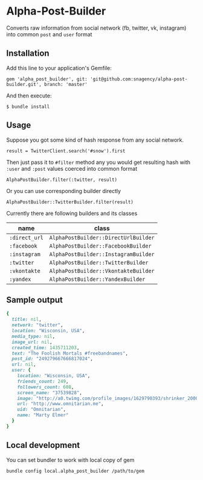 # Alpha-Post-Builder

Converts raw information from social network (fb, twitter, vk, instagram) into common `post` and `user` format

## Installation

Add this line to your application's Gemfile:

    gem 'alpha_post_builder', git: 'git@github.com:snagency/alpha-post-builder.git', branch: 'master'

And then execute:

    $ bundle install

## Usage

Suppose you got some kind of hash response from any social network.

    result = TwitterClient.search('#snow').first

Then just pass it to `#filter` method any you would get resulting hash with `:user` and `:post` values coerced into common format

    AlphaPostBuilder.filter(:twitter, result)

Or you can use corresponding builder directly

    AlphaPostBuilder::TwitterBuilder.filter(result)

Currently there are following builders and its classes

|name         |class                                |
|-------------|-------------------------------------|
|`:direct_url` |`AlphaPostBuilder::DirectUrlBuilder` |
|`:facebook`   |`AlphaPostBuilder::FacebookBuilder`  |
|`:instagram`  |`AlphaPostBuilder::InstagramBuilder` |
|`:twitter`    |`AlphaPostBuilder::TwitterBuilder`   |
|`:vkontakte`  |`AlphaPostBuilder::VkontakteBuilder` |
|`:yandex`     |`AlphaPostBuilder::YandexBuilder`    |

## Sample output

```ruby
{
  title: nil,
  network: "twitter",
  location: "Wisconsin, USA",
  media_type: nil,
  image_url: nil,
  created_time: 1435711203,
  text: "The Foolish Mortals #freebandnames",
  post_id: "249279667666817024",
  url: nil,
  user: {
    location: "Wisconsin, USA",
    friends_count: 249,
    followers_count: 608,
    screen_name: "37539828",
    image: "http://a0.twimg.com/profile_images/1629790393/shrinker_2000_trans_normal.png",
    url: "http://www.omnitarian.me",
    uid: "Omnitarian",
    name: "Marty Elmer"
  }
}
````
## Local development

You can set bundler to work with local copy of gem

    bundle config local.alpha_post_builder /path/to/gem
